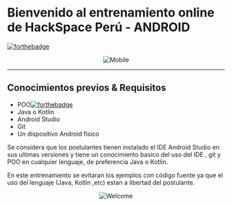 # Bienvenido al entrenamiento online de HackSpace Perú - ANDROID
[![forthebadge](http://forthebadge.com/images/badges/built-for-android.svg)](http://forthebadge.com)
<div align="center">

![Mobile](http://hanshavin.github.io/HackSpace-Developers/img/logo.png)

</div>

---

## Conocimientos previos & Requisitos
- POO[![forthebadge](http://forthebadge.com/images/badges/built-for-android.svg)](http://forthebadge.com)
- Java o Kotlin
- Android Studio
- Git
- Un dispositivo Android fisico

Se considera que los postulantes tienen instalado el IDE Android Studio en sus ultimas versiones y tiene un conocimiento basico del uso del IDE , git y POO en cualquier lenguaje, de preferencia Java o Kotlin.

En este entrenamiento se evitaran los ejemplos con código fuente ya que el uso del lenguaje (Java, Kotlin ,etc) estan a libertad del postulante.

<div align="center">

![Welcome](http://thedroidlawyer.com/wp-content/uploads/2014/12/happy.gif)

</div>
